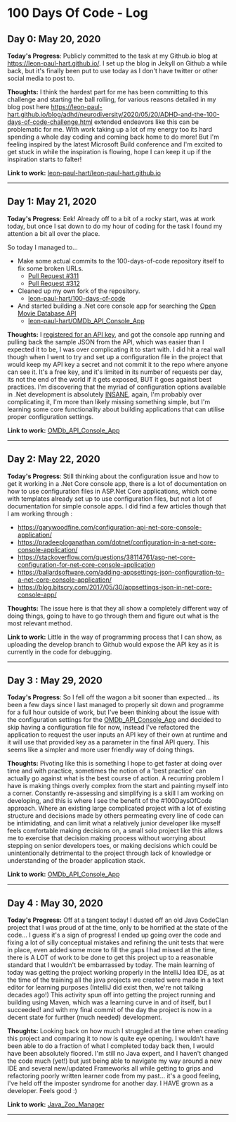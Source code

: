 # 100 Days Of Code - Log

## Day 0: May 20, 2020

**Today's Progress**: Publicly committed to the task at my Github.io blog at <https://leon-paul-hart.github.io/>. I set up the blog in Jekyll on Github a while back, but it's finally been put to use today as I don't have twitter or other social media to post to.

**Thoughts:** I think the hardest part for me has been committing to this challenge and starting the ball rolling, for various reasons detailed in my blog post here <https://leon-paul-hart.github.io/blog/adhd/neurodiversity/2020/05/20/ADHD-and-the-100-days-of-code-challenge.html> extended endeavors like this can be problematic for me. With work taking up a lot of my energy too its hard spending a whole day coding and coming back home to do more! But I'm feeling inspired by the latest Microsoft Build conference and I'm excited to get stuck in while the inspiration is flowing, hope I can keep it up if the inspiration starts to falter!

**Link to work:** [leon-paul-hart/leon-paul-hart.github.io](https://github.com/leon-paul-hart/leon-paul-hart.github.io)

---

## Day 1: May 21, 2020

**Today's Progress**: Eek! Already off to a bit of a rocky start, was at work today, but once I sat down to do my hour of coding for the task I found my attention a bit all over the place.

So today I managed to...

- Make some actual commits to the 100-days-of-code repository itself to fix some broken URLs.
  - [Pull Request #311](https://github.com/kallaway/100-days-of-code/commit/6335f2d99b36f7ae289d10ba025fd27331b5ff20)
  - [Pull Request #312](https://github.com/kallaway/100-days-of-code/commit/37d919a796f840f85d64140d742c96b4001d71b9)
- Cleaned up my own fork of the repository.
  - [leon-paul-hart/100-days-of-code](https://github.com/leon-paul-hart/100-days-of-code/commits/master)
- And started building a .Net core console app for searching the [Open Movie Database API](https://www.omdbapi.com/)
  - [leon-paul-hart/OMDb_API_Console_App](https://github.com/leon-paul-hart/OMDb_API_Console_App)

**Thoughts:** I [registered for an API key](https://www.omdbapi.com/apikey.aspx), and got the console app running and pulling back the sample JSON from the API, which was easier than I expected it to be, I was over complicating it to start with. I did hit a real wall though when I went to try and set up a configuration file in the project that would keep my API key a secret and not commit it to the repo where anyone can see it. It's a free key, and it's limited in its number of requests per day, its not the end of the world if it gets exposed, BUT it goes against best practices. I'm discovering that the myriad of configuration options available in .Net development is absolutely [INSANE](https://docs.microsoft.com/en-gb/dotnet/api/system.configuration?view=dotnet-plat-ext-3.1), again, I'm probably over complicating it, I'm more than likely missing something simple, but I'm learning some core functionality about building applications that can utilise proper configuration settings.

**Link to work:** [OMDb_API_Console_App](https://github.com/leon-paul-hart/OMDb_API_Console_App)

---

## Day 2: May 22, 2020

**Today's Progress**: Still thinking about the configuration issue and how to get it working in a .Net Core console app, there is a lot of documentation on how to use configuration files in ASP.Net Core applications, which come with templates already set up to use configuration files, but not a lot of documentation for simple console apps. I did find a few articles though that I am working through :

- <https://garywoodfine.com/configuration-api-net-core-console-application/>
- <https://pradeeploganathan.com/dotnet/configuration-in-a-net-core-console-application/>
- <https://stackoverflow.com/questions/38114761/asp-net-core-configuration-for-net-core-console-application>
- <https://ballardsoftware.com/adding-appsettings-json-configuration-to-a-net-core-console-application/>
- <https://blog.bitscry.com/2017/05/30/appsettings-json-in-net-core-console-app/>

**Thoughts:** The issue here is that they all show a completely different way of doing things, going to have to go through them and figure out what is the most relevant method.

**Link to work:** Little in the way of programming process that I can show, as uploading the develop branch to Github would expose the API key as it is currently in the code for debugging.

---

## Day 3 : May 29, 2020

**Today's Progress**: So I fell off the wagon a bit sooner than expected... its been a few days since I last managed to properly sit down and programme for a full hour outside of work, but I've been thinking about the issue with the configuration settings for the [OMDb_API_Console_App](https://github.com/leon-paul-hart/OMDb_API_Console_App) and decided to skip having a configuration file for now, instead I've refactored the application to request the user inputs an API key of their own at runtime and it will use that provided key as a parameter in the final API query. This seems like a simpler and more user friendly way of doing things.

**Thoughts:** Pivoting like this is something I hope to get faster at doing over time and with practice, sometimes the notion of a 'best practice' can actually go against what is the best course of action. A recurring problem I have is making things overly complex from the start and painting myself into a corner. Constantly re-assessing and simplifying is a skill I am working on developing, and this is where I see the benefit of the #100DaysOfCode approach. Where an existing large complicated project with a lot of existing structure and decisions made by others permeating every line of code can be intimidating, and can limit what a relatively junior developer like myself feels comfortable making decisions on, a small solo project like this allows me to exercise that decision making process without worrying about stepping on senior developers toes, or making decisions which could be unintentionally detrimental to the project through lack of knowledge or understanding of the broader application stack.

**Link to work:** [OMDb_API_Console_App](https://github.com/leon-paul-hart/OMDb_API_Console_App)

---

## Day 4 : May 30, 2020

**Today's Progress:** Off at a tangent today! I dusted off an old Java CodeClan project that I was proud of at the time, only to be horrified at the state of the code... I guess it's a sign of progress! I ended up going over the code and fixing a lot of silly conceptual mistakes and refining the unit tests that were in place, even added some more to fill the gaps I had missed at the time, there is A LOT of work to be done to get this project up to a reasonable standard that I wouldn't be embarrassed by today. The main learning of today was getting the project working properly in the IntelliJ Idea IDE, as at the time of the training all the java projects we created were made in a text editor for learning purposes (IntelliJ did exist then, we're not talking decades ago!) This activity spun off into getting the project running and building using Maven, which was a learning curve in and of itself, but I succeeded! and with my final commit of the day the project is now in a decent state for further (much needed) development.

**Thoughts:** Looking back on how much I struggled at the time when creating this project and comparing it to now is quite eye opening. I wouldn't have been able to do a fraction of what I completed today back then, I would have been absolutely floored. I'm still no Java expert, and I haven't changed the code much (yet!) but just being able to navigate my way around a new IDE and several new/updated Frameworks all while getting to grips and refactoring poorly written learner code from my past... it's a good feeling, I've held off the imposter syndrome for another day. I HAVE grown as a developer. Feels good :)

**Link to work:** [Java_Zoo_Manager](https://github.com/leon-paul-hart/Java_Zoo_Manager)

---
